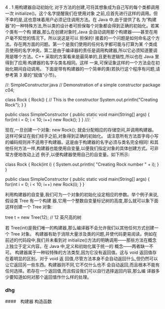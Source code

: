 4 . 1   用构建器自动初始化 
对于方法的创建,可将其想象成为自己写的每个类都调用一次 initialize()。这个名字提醒我们在使用对象
之前,应首先进行这样的调用。但不幸的是,这也意味着用户必须记住调用方法。在 Java 中,由于提供了名
为“构建器”的一种特殊方法,所以类的设计者可担保每个对象都会得到正确的初始化。若某个类有一个构
建器,那么在创建对象时,Java 会自动调用那个构建器——甚至在用户毫不知觉的情况下。所以说这是可以
担保的! 
接着的一个问题是如何命名这个方法。存在两方面的问题。第一个是我们使用的任何名字都可能与打算为某
个类成员使用的名字冲突。第二是由于编译器的责任是调用构建器,所以它必须知道要调用是哪个方法。C++
采取的方案看来是最简单的,且更有逻辑性,所以也在 Java 里得到了应用:构建器的名字与类名相同。这样
一来,可保证象这样的一个方法会在初始化期间自动调用。 
下面是带有构建器的一个简单的类(若执行这个程序有问题,请参考第 3 章的“赋值”小节)。 
 
//: SimpleConstructor.java 
// Demonstration of a simple constructor 
package c04; 
 
class Rock { 
  Rock() { // This is the constructor 
    System.out.println("Creating Rock"); 
  } 
} 
 
public class SimpleConstructor { 
  public static void main(String[] args) { 
    for(int i = 0; i < 10; i++) 
      new Rock(); 
  } 
} ///: ̄ 
 
现在,一旦创建一个对象: 
new Rock(); 
就会分配相应的存储空间,并调用构建器。这样可保证在我们经手之前,对象得到正确的初始化。 
请注意所有方法首字母小写的编码规则并不适用于构建器。这是由于构建器的名字必须与类名完全相同! 
和其他任何方法一样,构建器也能使用自变量,以便我们指定对象的具体创建方式。可非常方便地改动上述
例子,以便构建器使用自己的自变量。如下所示: 
 
class Rock { 
  Rock(int i) { 
  System.out.println( 
      "Creating Rock number " + i); 
  } 
} 
 
public class SimpleConstructor { 
  public static void main(String[] args) { 
    for(int i = 0; i < 10; i++) 
      new Rock(i); 
  } 
} 
 
利用构建器的自变量,我们可为一个对象的初始化设定相应的参数。举个例子来说,假设类 Tree 有一个构建
器,它用一个整数自变量标记树的高度,那么就可以象下面这样创建一个 Tree 对象: 
 
tree t = new Tree(12); // 12 英尺高的树 
 
若 Tree(int)是我们唯一的构建器,那么编译器不会允许我们以其他任何方式创建一个 Tree 对象。 
构建器有助于消除大量涉及类的问题,并使代码更易阅读。例如在前述的代码段中,我们并未看到对
initialize()方法的明确调用——那些方法在概念上独立于定义内容。在 Java 中,定义和初始化属于统一的
概念——两者缺一不可。 
构建器属于一种较特殊的方法类型,因为它没有返回值。这与 void 返回值存在着明显的区别。对于 void 返
回值,尽管方法本身不会自动返回什么,但仍然可以让它返回另一些东西。构建器则不同,它不仅什么也不
会自动返回,而且根本不能有任何选择。若存在一个返回值,而且假设我们可以自行选择返回内容,那么编
译器多少要知道如何对那个返回值作什么样的处理。

### dhg
####　构建器
构造函数